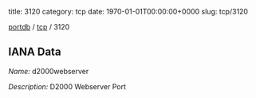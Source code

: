 title: 3120
category: tcp
date: 1970-01-01T00:00:00+0000
slug: tcp/3120

[portdb](/) / [tcp](/category/tcp.html) / 3120


## IANA Data

_Name:_ d2000webserver

_Description:_ D2000 Webserver Port

